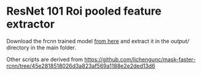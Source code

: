 # ResNet 101 Roi pooled feature extractor

Download the frcnn trained model [from here](https://drive.google.com/file/d/1ARTm4tpyWEMkPDAjHAbYOLEI96tS3MIe/view?usp=sharing) and extract it in the *output/* directory in the main folder.

Other scripts are derived from https://github.com/lichengunc/mask-faster-rcnn/tree/45e2818518026d3a823af569a1188e2e2ded13d6
